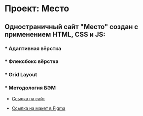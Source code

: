 # Проект: Место
## Одностраничный сайт "Место" создан с применением HTML, CSS и JS:

  ### * Адаптивная вёрстка
  ### * Флексбокс вёрстка
  ### * Grid Layout
  ### * Методология БЭМ

* [Ссылка на сайт](https://vicaivchik.github.io/mesto/)

* [Ссылка на макет в Figma](https://www.figma.com/file/2cn9N9jSkmxD84oJik7xL7/JavaScript.-Sprint-4?node-id=0%3A1)


